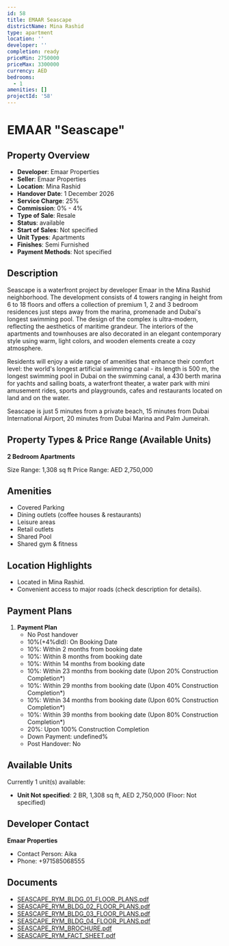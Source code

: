 ```yaml
---
id: 58
title: EMAAR Seascape
districtName: Mina Rashid
type: apartment
location: ''
developer: ''
completion: ready
priceMin: 2750000
priceMax: 3300000
currency: AED
bedrooms:
  - 1
amenities: []
projectId: '58'
---
```


# EMAAR "Seascape"

## Property Overview
- **Developer**: Emaar Properties
- **Seller**: Emaar Properties
- **Location**: Mina Rashid
- **Handover Date**: 1 December 2026
- **Service Charge**: 25%
- **Commission**: 0% - 4%
- **Type of Sale**: Resale
- **Status**: available
- **Start of Sales**: Not specified
- **Unit Types**: Apartments
- **Finishes**: Semi Furnished
- **Payment Methods**: Not specified

## Description
Seascape is a waterfront project by developer Emaar in the Mina Rashid neighborhood. The development consists of 4 towers ranging in height from 6 to 18 floors and offers a collection of premium 1, 2 and 3 bedroom residences just steps away from the marina, promenade and Dubai's longest swimming pool. The design of the complex is ultra-modern, reflecting the aesthetics of maritime grandeur. The interiors of the apartments and townhouses are also decorated in an elegant contemporary style using warm, light colors, and wooden elements create a cozy atmosphere.

Residents will enjoy a wide range of amenities that enhance their comfort level: the world's longest artificial swimming canal - its length is 500 m, the longest swimming pool in Dubai on the swimming canal, a 430 berth marina for yachts and sailing boats, a waterfront theater, a water park with mini amusement rides, sports and playgrounds, cafes and restaurants located on land and on the water.

Seascape is just 5 minutes from a private beach, 15 minutes from Dubai International Airport, 20 minutes from Dubai Marina and Palm Jumeirah.

## Property Types & Price Range (Available Units)
**2 Bedroom Apartments**

Size Range: 1,308 sq ft
Price Range: AED 2,750,000

## Amenities
- Covered Parking
- Dining outlets  (coffee houses & restaurants)
- Leisure areas
- Retail outlets
- Shared Pool
- Shared gym & fitness

## Location Highlights
- Located in Mina Rashid.
- Convenient access to major roads (check description for details).

## Payment Plans
1. **Payment Plan**
   - No Post handover
   - 10%(+4%dld): On Booking Date
   - 10%: Within 2 months from booking date
   - 10%: Within 8 months from booking date
   - 10%: Within 14 months from booking date
   - 10%: Within 23 months from booking date (Upon 20% Construction Completion*)
   - 10%: Within 29 months from booking date (Upon 40% Construction Completion*)
   - 10%: Within 34 months from booking date (Upon 60% Construction Completion*)
   - 10%: Within 39 months from booking date (Upon 80% Construction Completion*)
   - 20%: Upon 100% Construction Completion
   - Down Payment: undefined%
   - Post Handover: No

## Available Units
Currently 1 unit(s) available:
- **Unit Not specified**: 2 BR, 1,308 sq ft, AED 2,750,000 (Floor: Not specified)

## Developer Contact
**Emaar Properties**
- Contact Person: Aika
- Phone: +971585068555

## Documents
- [SEASCAPE_RYM_BLDG_01_FLOOR_PLANS.pdf](https://cdn.geniemap.net/2023/08/09/IjPHtfmB4T1PW5TCbwPjn6eQfDMkinFhVE9RYbgn.pdf)
- [SEASCAPE_RYM_BLDG_02_FLOOR_PLANS.pdf](https://cdn.geniemap.net/2023/08/09/cjytVtjThXhNxjXh5MIxT4e5qO5OB0iUMXV1dDus.pdf)
- [SEASCAPE_RYM_BLDG_03_FLOOR_PLANS.pdf](https://cdn.geniemap.net/2023/08/09/uvqYJFvQJ2WsKr1yhj9Cg2wwKqlbMhpgFHlbm7z1.pdf)
- [SEASCAPE_RYM_BLDG_04_FLOOR_PLANS.pdf](https://cdn.geniemap.net/2023/08/09/PxIhYruN8b2DvWk3P4YTfvRJ68vfmoR8aknAk24u.pdf)
- [SEASCAPE_RYM_BROCHURE.pdf](https://cdn.geniemap.net/2023/08/09/OfwHh9Jvf2KSWuIxE93ebmNC2FHTMCDRQStYEBrS.pdf)
- [SEASCAPE_RYM_FACT_SHEET.pdf](https://cdn.geniemap.net/2023/08/09/W9Vy8PjdCGktAPrUp7vZNqaocQlq6TbVZYVzsIfk.pdf)
